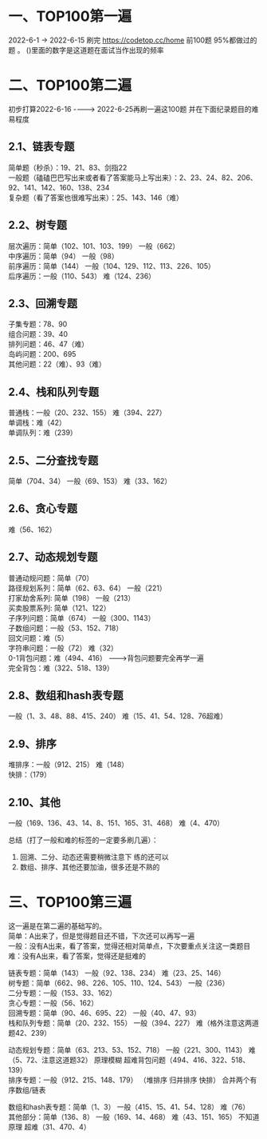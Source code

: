 # 一、TOP100第一遍
2022-6-1 -> 2022-6-15  刷完 https://codetop.cc/home 前100题  95%都做过的题 。 ()里面的数字是这道题在面试当作出现的频率


# 二、TOP100第二遍
初步打算2022-6-16  ---->   2022-6-25再刷一遍这100题 并在下面纪录题目的难易程度  

## 2.1、链表专题      
简单题（秒杀）：19、21、83、剑指22     
一般题（磕磕巴巴写出来或者看了答案能马上写出来）：2、23、24、82、206、92、141、142、160、138、234    
复杂题（看了答案也很难写出来）：25、143、146（难）      


## 2.2、树专题      
层次遍历：简单（102、101、103、199）  一般（662）          
中序遍历：简单（94）  一般（98）        
前序遍历：简单（144） 一般（104、129、112、113、226、105）        
后序遍历：一般（110、543）  难（124、236）      


## 2.3、回溯专题     
子集专题：78、90     
组合问题：39、40      
排列问题：46、47（难）      
岛屿问题：200、695      
其他问题：22（难）、93（难）     


## 2.4、栈和队列专题     
普通栈：一般（20、232、155） 难（394、227）       
单调栈：难（42）    
单调队列：难（239）    


## 2.5、二分查找专题
简单（704、34） 一般（69、153）  难（33、162）


## 2.6、贪心专题
难（56、162）


## 2.7、动态规划专题
普通动规问题：简单（70）   
路径规划系列：简单（62、63、64）  一般（221）    
打家劫舍系列: 简单（198） 一般（213）    
买卖股票系列: 简单（121、122）     
子序列问题：简单（674） 一般（300、1143）    
子数组问题：一般（53、152、718）    
回文问题：难（5）    
字符串问题：一般（72） 难（32）    
0-1背包问题：难（494、416）   --->背包问题要完全再学一遍     
完全背包：难（322、518、139）    


## 2.8、数组和hash表专题
一般（1、3、48、88、415、240） 难（15、41、54、128、76超难）

## 2.9、排序
堆排序：一般（912、215） 难（148）    
快排：（179）    

## 2.10、其他
一般（169、136、43、14、8、151、165、31、468）  难（4、470）

总结（打了一般和难的标签的一定要多刷几遍）：   
1. 回溯、二分、动态还需要稍微注意下  练的还可以    
2. 数组、排序、其他还要加油，很多还是不熟的   

# 三、TOP100第三遍
这一遍是在第二遍的基础写的。             
简单：A出来了，但是觉得题目还不错，下次还可以再写一遍         
一般：没有A出来，看了答案，觉得还相对简单点，下次要重点关注这一类题目          
难：没有A出来，看了答案，觉得还是挺难的               

链表专题：简单（143）   一般（92、138、234）   难（23、25、146）      
树专题：简单（662、98、226、105、110、124、543）   一般（236）      
二分专题：一般（153、33、162）        
贪心专题：一般（56、162）        
回溯专题：简单（90、46、695、22）  一般（40、47、93）         
栈和队列专题：简单（20、232、155） 一般（394、227） 难（格外注意这两道题42、239）        
  
动态规划专题：简单（63、213、53、152、718） 一般（221、300、1143） 难（5、72、注意这道题32）  原理模糊 超难背包问题（494、416、322、518、139）    
排序专题：一般（912、215、148、179） （堆排序 归并排序 快排）  合并两个有序数组/链表         

数组和hash表专题：简单（1、3）     一般（415、15、41、54、128）   难（76）       
其他部分：简单（136、8）   一般（169、14、468）  难（43、151、165）  不知道原理 超难（31、470、4）     

